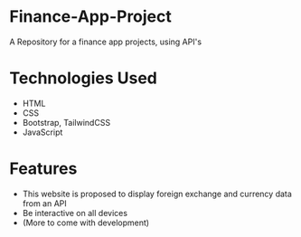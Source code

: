 # Finance-App-Project
A Repository for a finance app projects, using API's

# Technologies Used
- HTML
- CSS
- Bootstrap, TailwindCSS
- JavaScript

# Features 
- This website is proposed to display foreign exchange and currency data from an API
- Be interactive on all devices
- (More to come with development)
